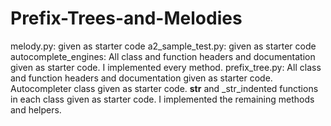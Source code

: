 # Prefix-Trees-and-Melodies

melody.py: given as starter code
a2_sample_test.py: given as starter code
autocomplete_engines: All class and function headers and documentation given as starter code. I implemented every method.
prefix_tree.py: All class and function headers and documentation given as starter code. Autocompleter class given as starter code. __str__ and _str_indented functions in each class given as starter code. I implemented the remaining methods and helpers.

